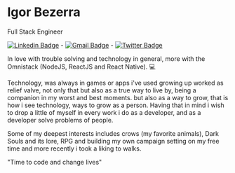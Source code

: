 # Igor Bezerra

Full Stack Engineer

[![Linkedin Badge](https://img.shields.io/badge/-Igor%20Bezerra-181818?style=flat-square&logo=Linkedin&logoColor=white&link=https://www.linkedin.com/in/diego-schell-fernandes/)](https://www.linkedin.com/in/igor-alves-bezerra-3401b6156/) - [![Gmail Badge](https://img.shields.io/badge/-igoralves.b18@gmail.com-181818?style=flat-square&logo=Gmail&logoColor=white&link=mailto:diego.schell.f@gmail.com)](mailto:igoralves.b18@gmail.com)  - [![Twitter Badge](https://img.shields.io/badge/-@corvoloso-181818?style=flat-square&labelColor=181818&logo=twitter&logoColor=white&link=https://twitter.com/dieegosf)](https://twitter.com/corvoloso) 

In love with trouble solving and technology in general, more with the Omnistack (NodeJS, ReactJS and React Native). 💻

Technology, was always in games or apps i've used growing up worked as relief valve, not only that but also as a true way to live by, being a companion in my worst and best moments. but also as a way to grow, that is how i see technology, ways to grow as a person. Having that in mind i wish to drop a little of myself in every work i do as a developer, and as a developer solve problems of people.

Some of my deepest interests includes crows (my favorite animals), Dark Souls and its lore, RPG and building my own campaign setting on my free time and more recently i took a liking to walks.

"Time to code and change lives"
